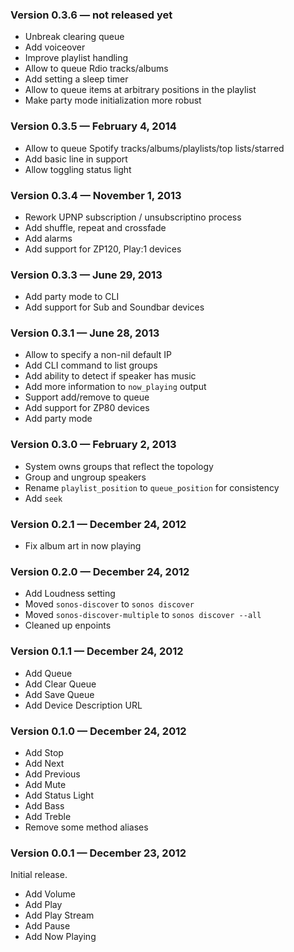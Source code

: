 ### Version 0.3.6 — not released yet

* Unbreak clearing queue
* Add voiceover
* Improve playlist handling
* Allow to queue Rdio tracks/albums
* Add setting a sleep timer
* Allow to queue items at arbitrary positions in the playlist
* Make party mode initialization more robust

### Version 0.3.5 — February 4, 2014

* Allow to queue Spotify tracks/albums/playlists/top lists/starred
* Add basic line in support
* Allow toggling status light

### Version 0.3.4 — November 1, 2013

* Rework UPNP subscription / unsubscriptino process
* Add shuffle, repeat and crossfade
* Add alarms
* Add support for ZP120, Play:1 devices

### Version 0.3.3 — June 29, 2013

* Add party mode to CLI
* Add support for Sub and Soundbar devices

### Version 0.3.1 — June 28, 2013

* Allow to specify a non-nil default IP
* Add CLI command to list groups
* Add ability to detect if speaker has music
* Add more information to `now_playing` output
* Support add/remove to queue
* Add support for ZP80 devices
* Add party mode

### Version 0.3.0 — February 2, 2013

* System owns groups that reflect the topology
* Group and ungroup speakers
* Rename `playlist_position` to `queue_position` for consistency
* Add `seek`

### Version 0.2.1 — December 24, 2012

* Fix album art in now playing

### Version 0.2.0 — December 24, 2012

* Add Loudness setting
* Moved `sonos-discover` to `sonos discover`
* Moved `sonos-discover-multiple` to `sonos discover --all`
* Cleaned up enpoints

### Version 0.1.1 — December 24, 2012

* Add Queue
* Add Clear Queue
* Add Save Queue
* Add Device Description URL

### Version 0.1.0 — December 24, 2012

* Add Stop
* Add Next
* Add Previous
* Add Mute
* Add Status Light
* Add Bass
* Add Treble
* Remove some method aliases

### Version 0.0.1 — December 23, 2012

Initial release.

* Add Volume
* Add Play
* Add Play Stream
* Add Pause
* Add Now Playing

